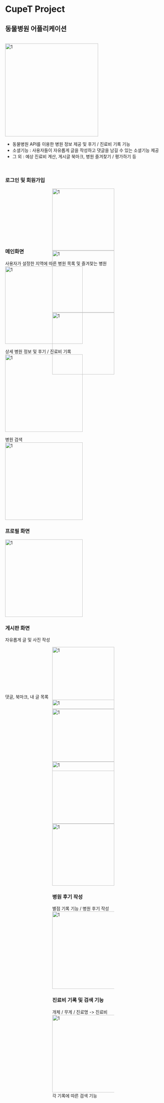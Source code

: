# CupeT Project

## 동물병원 어플리케이션

<br>

<img width="300" alt="1" src="https://user-images.githubusercontent.com/60697742/105608998-a449df80-5de9-11eb-8bf4-68568565ee15.jpg">

<br>

 -  동물병원 API를 이용한 병원 정보 제공 및 후기 / 진료비 기록 기능 <br>
 -  소셜기능 : 사용자들이 자유롭게 글을 작성하고 댓글을 남길 수 있는 소셜기능 제공 <br>
 -  그 외 : 예상 진료비 계산, 게시글 북마크, 병원 즐겨찾기 / 평가하기 등 <br>

<br>

### 로그인 및 회원가입
<div style="width:200px; height:150px; margin:auto">
  <img width="200" alt="1" src="https://user-images.githubusercontent.com/60697742/106853470-18935580-66fd-11eb-965a-a28109ffb921.jpg">
  <img width="200" alt="1" src="https://user-images.githubusercontent.com/60697742/106853509-277a0800-66fd-11eb-8045-46ab25d0d1d4.jpg">
  <img width="200" alt="1" src="https://user-images.githubusercontent.com/60697742/106854483-b2a7cd80-66fe-11eb-8153-ca7e67b6db50.jpeg">
</div>
 <br>

### 메인화면

사용자가 설정한 지역에 따른 병원 목록 및 즐겨찾는 병원 <br>
<img width="250" alt="1" src="https://user-images.githubusercontent.com/60697742/106853545-3c569b80-66fd-11eb-8901-ddff5c684a79.jpg">
<br>

상세 병원 정보 및 후기 / 진료비 기록 <br>
<img width="250" alt="1" src="https://user-images.githubusercontent.com/60697742/106853640-6019e180-66fd-11eb-850a-59088627318d.jpg">
<br>

병원 검색 <br>
<img width="250" alt="1" src="https://user-images.githubusercontent.com/60697742/106853539-38c31480-66fd-11eb-8b19-061fe2c057db.jpg">

### 프로필 화면
<img width="250" alt="1" src="https://user-images.githubusercontent.com/60697742/106854478-b0de0a00-66fe-11eb-9548-12834fe85744.jpeg">
 <br>

### 게시판 화면

자유롭게 글 및 사진 작성 <br>
<div style="width:200px; height:150px; margin:auto">
 <img width="200" alt="1" src="https://user-images.githubusercontent.com/60697742/106853577-49738a80-66fd-11eb-82fd-5b8835100937.jpg">
 <img width="200" alt="1" src="https://user-images.githubusercontent.com/60697742/106853584-4d071180-66fd-11eb-99ee-90bb343bf97e.jpg">
</div>
댓글, 북마크, 내 글 목록 <br>
<div style="width:200px; height:150px; margin:auto">
  <img width="200" alt="1" src="https://user-images.githubusercontent.com/60697742/106855232-f0f1bc80-66ff-11eb-8bad-e04822de5830.jpg">
  <img width="200" alt="1" src="https://user-images.githubusercontent.com/60697742/106855239-f3541680-66ff-11eb-8f75-bae4c4eb1fe8.jpg">
  <img width="200" alt="1" src="https://user-images.githubusercontent.com/60697742/106855246-f5b67080-66ff-11eb-9faf-827695bf0b64.jpg">


<br>

### 병원 후기 작성

별점 기록 기능 / 병원 후기 작성
<img width="250" alt="1" src="https://user-images.githubusercontent.com/60697742/106854806-4c6f7a80-66ff-11eb-8601-6f3c0c3426a2.jpg">
<br>
 
### 진료비 기록 및 검색 기능

개체 / 무게 / 진료명 -> 진료비 <br>
<img width="250" alt="1" src="https://user-images.githubusercontent.com/60697742/106854835-572a0f80-66ff-11eb-8f6b-c4cc8b2ee6f3.jpg"> <br>
각 기록에 따른 검색 기능 <br>

 <br>


